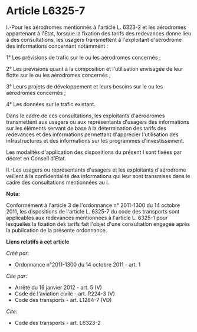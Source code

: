 # Article L6325-7

I.-Pour les aérodromes mentionnés à l'article L. 6323-2 et les aérodromes appartenant à l'Etat, lorsque la fixation des
tarifs des redevances donne lieu à des consultations, les usagers transmettent à l'exploitant d'aérodrome des informations
concernant notamment : 

1° Les prévisions de trafic sur le ou les aérodromes concernés ; 

2° Les prévisions quant à la composition et l'utilisation envisagée de leur flotte sur le ou les aérodromes concernés ; 

3° Leurs projets de développement et leurs besoins sur le ou les aérodromes concernés ; 

4° Les données sur le trafic existant. 

Dans le cadre de ces consultations, les exploitants d'aérodromes transmettent aux usagers ou aux représentants d'usagers des
informations sur les éléments servant de base à la détermination des tarifs des redevances et des informations permettant
d'apprécier l'utilisation des infrastructures et des informations sur les programmes d'investissement. 

Les modalités d'application des dispositions du présent I sont fixées par décret en Conseil d'Etat. 

II.-Les usagers ou représentants d'usagers et les exploitants d'aérodrome veillent à la confidentialité des informations qui
leur sont transmises dans le cadre des consultations mentionnées au I.

**Nota:**

Conformément à l'article 3 de l'ordonnance n° 2011-1300 du 14 octobre 2011, les dispositions de l'article L. 6325-7 du code
des transports sont applicables aux redevances mentionnées à l'article L. 6325-1 pour lesquelles la fixation des tarifs fait
l'objet d'une consultation engagée après la publication de la présente ordonnance.

**Liens relatifs à cet article**

_Créé par_:

  - Ordonnance n°2011-1300 du 14 octobre 2011 - art. 1

_Cité par_:

  - Arrêté du 16 janvier 2012 - art. 5 (V)
  - Code de l'aviation civile - art. R224-3 (V)
  - Code des transports - art. L1264-7 (VD)

_Cite_:

  - Code des transports - art. L6323-2
